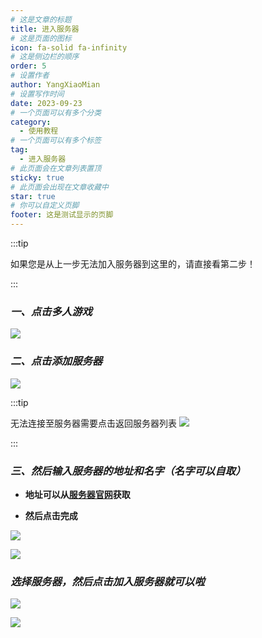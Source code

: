 ```yaml
---
# 这是文章的标题
title: 进入服务器
# 这是页面的图标
icon: fa-solid fa-infinity
# 这是侧边栏的顺序
order: 5
# 设置作者
author: YangXiaoMian
# 设置写作时间
date: 2023-09-23
# 一个页面可以有多个分类
category:
  - 使用教程
# 一个页面可以有多个标签
tag:
  - 进入服务器
# 此页面会在文章列表置顶
sticky: true
# 此页面会出现在文章收藏中
star: true
# 你可以自定义页脚
footer: 这是测试显示的页脚
---
```


:::tip

如果您是从上一步无法加入服务器到这里的，请直接看第二步！

:::

### ***一、点击多人游戏***
![](https://m1.miaomc.cn/uploads/20230923_650ed1eedf74d.png)

### ***二、点击添加服务器***
![](https://m1.miaomc.cn/uploads/20230923_650ed2d7ddf81.png)

:::tip

无法连接至服务器需要点击返回服务器列表
![](https://m1.miaomc.cn/uploads/20230923_650ed2923a730.png)

:::

### ***三、然后输入服务器的地址和名字（名字可以自取）***
- **地址可以从[服务器官网](https://www.tcbmc.cc)获取**

- **然后点击完成**

![](https://m1.miaomc.cn/uploads/20230923_650ed345ad378.png)

![](https://m1.miaomc.cn/uploads/20230923_650ed39bf2ea3.png)

### ***选择服务器，然后点击加入服务器就可以啦***
![](https://m1.miaomc.cn/uploads/20230923_650ed3d61d351.png)

![](https://m1.miaomc.cn/uploads/20230923_650ed43cacad8.png)





